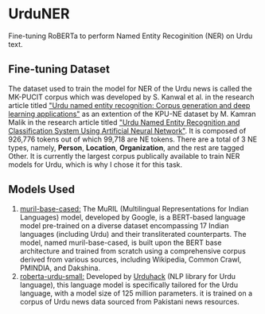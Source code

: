 # UrduNER
Fine-tuning RoBERTa to perform Named Entity Recoginition (NER) on Urdu text.

## Fine-tuning Dataset
The dataset used to train the model for NER of the Urdu news is called the MK-PUCIT corpus which was developed by S. Kanwal et al. in the research article titled ["Urdu named entity recognition: Corpus generation and deep learning applications"](https://dl.acm.org/doi/abs/10.1145/3329710) as an extention of the KPU-NE dataset by M. Kamran Malik in the research article titled ["Urdu Named Entity Recognition and Classification System Using Artificial Neural Network"](https://dl.acm.org/doi/abs/10.1145/3129290). It is composed of 926,776 tokens out of which 99,718 are NE tokens. There are a total of 3 NE types, namely, **Person**, **Location**, **Organization**, and the rest are tagged Other. It is currently the largest corpus publically available to train NER models for Urdu, which is why I chose it for this task.

## Models Used
1. [muril-base-cased:](https://huggingface.co/google/muril-base-cased) The MuRIL (Multilingual Representations for Indian Languages) model, developed by Google, is a BERT-based language model pre-trained on a diverse dataset encompassing 17 Indian languages (including Urdu) and their transliterated counterparts. The model, named muril-base-cased, is built upon the BERT base architecture and trained from scratch using a comprehensive corpus derived from various sources, including Wikipedia, Common Crawl, PMINDIA, and Dakshina.
2. [roberta-urdu-small:](https://huggingface.co/urduhack/roberta-urdu-small) Developed by [Urduhack](https://github.com/urduhack/urduhack) (NLP library for Urdu language), this language model is specifically tailored for the Urdu language, with a model size of 125 million parameters. it is trained on a corpus of Urdu news data sourced from Pakistani news resources.
